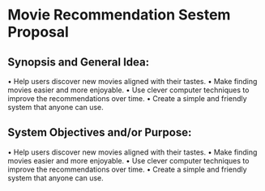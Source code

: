 # Movie Recommendation Sestem Proposal



## Synopsis and General Idea:
•	Help users discover new movies aligned with their tastes.
•	Make finding movies easier and more enjoyable.
•	Use clever computer techniques to improve the recommendations over time.
•	Create a simple and friendly system that anyone can use.

## System Objectives and/or Purpose:
•	Help users discover new movies aligned with their tastes.
•	Make finding movies easier and more enjoyable.
•	Use clever computer techniques to improve the recommendations over time.
•	Create a simple and friendly system that anyone can use.
